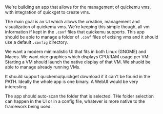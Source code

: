 We're building an app that allows for the management of quickemu vms, with integration of quickget to create vms.

The main goal is an UI which allows the creation, management and visualization of quickemu vms. We're keeping this simple though, all vm information if kept in the `.conf` files that quickemu supports. This app should be able to manage a folder of `.conf` files of exising vms and it should use a default `.config` directory.

We want a modern minimalistic UI that fits in both Linux (GNOME) and Macos. We want nice graphics which displays CPU/RAM usage per VM. Starting a VM should launch the native display of that VM. We shuold be able to manage already running VMs.

It should support quickemu/quickget download if it can't be found in the PATH. Ideally the whole app is one binary. A WebUI would be very interesting. 

The app should auto-scan the folder that is selected. THe folder selection can happen in the UI or in a config file, whatever is more native to the framework being used.